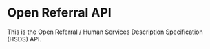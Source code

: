 Open Referral API
=======

This is the Open Referral / Human Services Description Specification (HSDS) API.
